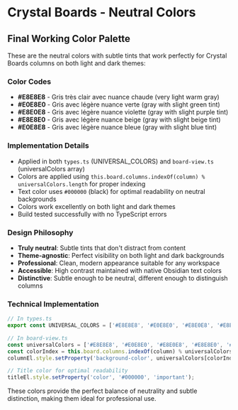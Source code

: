 # Crystal Boards - Neutral Colors

## Final Working Color Palette

These are the neutral colors with subtle tints that work perfectly for Crystal Boards columns on both light and dark themes:

### Color Codes
- **#E8E8E8** - Gris très clair avec nuance chaude (very light warm gray)
- **#E0E8E0** - Gris avec légère nuance verte (gray with slight green tint)  
- **#E8E0E8** - Gris avec légère nuance violette (gray with slight purple tint)
- **#E8E8E0** - Gris avec légère nuance beige (gray with slight beige tint)
- **#E0E8E8** - Gris avec légère nuance bleue (gray with slight blue tint)

### Implementation Details
- Applied in both `types.ts` (UNIVERSAL_COLORS) and `board-view.ts` (universalColors array)
- Colors are applied using `this.board.columns.indexOf(column) % universalColors.length` for proper indexing
- Text color uses `#000000` (black) for optimal readability on neutral backgrounds
- Colors work excellently on both light and dark themes
- Build tested successfully with no TypeScript errors

### Design Philosophy
- **Truly neutral**: Subtle tints that don't distract from content
- **Theme-agnostic**: Perfect visibility on both light and dark backgrounds
- **Professional**: Clean, modern appearance suitable for any workspace
- **Accessible**: High contrast maintained with native Obsidian text colors
- **Distinctive**: Subtle enough to be neutral, different enough to distinguish columns

### Technical Implementation
```typescript
// In types.ts
export const UNIVERSAL_COLORS = ['#E8E8E8', '#E0E8E0', '#E8E0E8', '#E8E8E0', '#E0E8E8'];

// In board-view.ts
const universalColors = ['#E8E8E8', '#E0E8E0', '#E8E0E8', '#E8E8E0', '#E0E8E8'];
const colorIndex = this.board.columns.indexOf(column) % universalColors.length;
columnEl.style.setProperty('background-color', universalColors[colorIndex], 'important');

// Title color for optimal readability
titleEl.style.setProperty('color', '#000000', 'important');
```

These colors provide the perfect balance of neutrality and subtle distinction, making them ideal for professional use.
